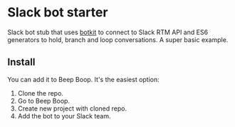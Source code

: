 # Slack bot starter

Slack bot stub that uses [botkit](/howdyai/botkit) to connect to Slack RTM API
and ES6 generators to hold, branch and loop conversations. A super basic example.

## Install

You can add it to Beep Boop. It's the easiest option:

1. Clone the repo.
2. Go to Beep Boop.
3. Create new project with cloned repo.
4. Add the bot to your Slack team.
